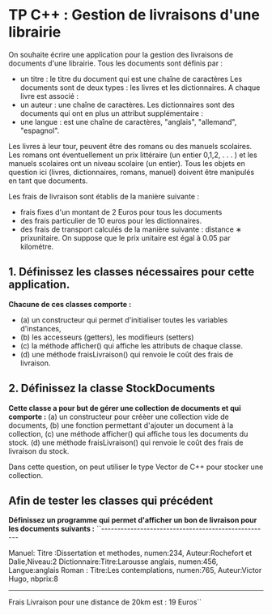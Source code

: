 # TP C++ : Gestion de livraisons d'une librairie

On souhaite écrire une application pour la gestion des livraisons de documents d'une librairie.
Tous les documents sont définis par :
- un titre : le titre du document qui est une chaîne de caractères
Les documents sont de deux types : les livres et les dictionnaires. A chaque livre est associé :
- un auteur : une chaîne de caractères.
Les dictionnaires sont des documents qui ont en plus un attribut supplémentaire :
- une langue : est une chaîne de caractères, "anglais", "allemand", "espagnol".

Les livres à leur tour, peuvent être des romans ou des manuels scolaires. Les romans ont éventuellement un prix littéraire (un entier 0,1,2, . . . ) et les manuels scolaires ont un niveau scolaire (un entier). Tous les objets en question ici (livres, dictionnaires, romans, manuel) doivent être manipulés en tant que documents.

Les frais de livraison sont établis de la manière suivante : 
- frais fixes d'un montant de 2 Euros pour tous les documents
- des frais particulier de 10 euros pour les dictionnaires.
- des frais de transport calculés de la manière suivante : distance ∗ prixunitaire. On suppose que le prix unitaire est égal à 0.05 par kilométre.

## 1. Définissez les classes nécessaires pour cette application. 
**Chacune de ces classes comporte :**
- (a) un constructeur qui permet d'initialiser toutes les variables d'instances,
- (b) les accesseurs (getters), les modifieurs (setters)
- (c) la méthode afficher() qui affiche les attributs de chaque classe.
- (d) une méthode fraisLivraison() qui renvoie le coût des frais de livraison.

## 2. Définissez la classe StockDocuments 
**Cette classe a pour but de gérer une collection de documents et qui comporte :**
(a) un constructeur pour créèer une collection vide de documents,
(b) une fonction permettant d'ajouter un document à la collection,
(c) une méthode afficher() qui affiche tous les documents du stock.
(d) une méthode fraisLivraison() qui renvoie le coût des frais de livraison du stock.

Dans cette question, on peut utiliser le type Vector de C++ pour stocker une collection.

## Afin de tester les classes qui précédent

**Définissez un programme qui permet d'afficher un bon de livraison pour les documents suivants :**
``----------------------------------------------------

Manuel: Titre :Dissertation et methodes, numen:234, Auteur:Rochefort et Dalie,Niveau:2
Dictionnaire:Titre:Larousse anglais, numen:456, Langue:anglais
Roman : Titre:Les contemplations, numen:765, Auteur:Victor Hugo, nbprix:8

------------------------------------------------------

Frais Livraison pour une distance de 20km est : 19 Euros``
